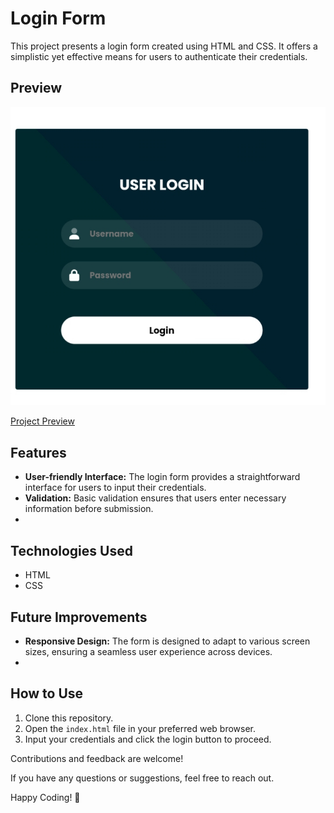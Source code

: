 # Login Form

This project presents a login form created using HTML and CSS. It offers a simplistic yet effective means for users to authenticate their credentials.

## Preview

![Login Form Preview](preview.png)

<a href="https://codebyfaisal.github.io/Loginform/" target="_blank">Project Preview</a>


## Features

- **User-friendly Interface:** The login form provides a straightforward interface for users to input their credentials.
- **Validation:** Basic validation ensures that users enter necessary information before submission.
- 
## Technologies Used

- HTML
- CSS

## Future Improvements
- **Responsive Design:** The form is designed to adapt to various screen sizes, ensuring a seamless user experience across devices.
- 
## How to Use

1. Clone this repository.
2. Open the `index.html` file in your preferred web browser.
3. Input your credentials and click the login button to proceed.

Contributions and feedback are welcome!

If you have any questions or suggestions, feel free to reach out.

Happy Coding! 🚀
